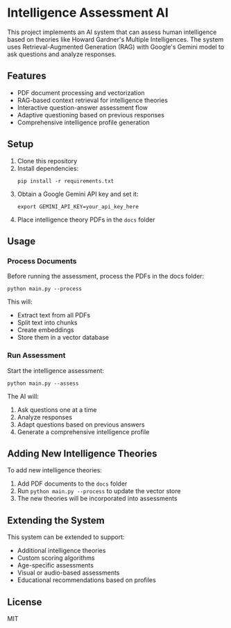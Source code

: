 # Intelligence Assessment AI

This project implements an AI system that can assess human intelligence based on theories like Howard Gardner's Multiple Intelligences. The system uses Retrieval-Augmented Generation (RAG) with Google's Gemini model to ask questions and analyze responses.

## Features

- PDF document processing and vectorization
- RAG-based context retrieval for intelligence theories
- Interactive question-answer assessment flow
- Adaptive questioning based on previous responses
- Comprehensive intelligence profile generation

## Setup

1. Clone this repository
2. Install dependencies:
   ```
   pip install -r requirements.txt
   ```
3. Obtain a Google Gemini API key and set it:
   ```
   export GEMINI_API_KEY=your_api_key_here
   ```
4. Place intelligence theory PDFs in the `docs` folder

## Usage

### Process Documents

Before running the assessment, process the PDFs in the docs folder:

```
python main.py --process
```

This will:
- Extract text from all PDFs
- Split text into chunks
- Create embeddings
- Store them in a vector database

### Run Assessment

Start the intelligence assessment:

```
python main.py --assess
```

The AI will:
1. Ask questions one at a time
2. Analyze responses
3. Adapt questions based on previous answers
4. Generate a comprehensive intelligence profile

## Adding New Intelligence Theories

To add new intelligence theories:
1. Add PDF documents to the `docs` folder
2. Run `python main.py --process` to update the vector store
3. The new theories will be incorporated into assessments

## Extending the System

This system can be extended to support:
- Additional intelligence theories
- Custom scoring algorithms
- Age-specific assessments
- Visual or audio-based assessments
- Educational recommendations based on profiles

## License

MIT